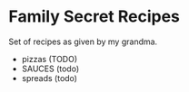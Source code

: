 # Family Secret Recipes

Set of recipes as given by my grandma.

- pizzas (TODO)
- SAUCES (todo)
 - spreads (todo)
